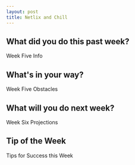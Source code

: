 ```yaml
---
layout: post
title: Netlix and Chill
---
```


<h2>What did you do this past week?</h2>
Week Five Info

<h2>What's in your way?</h2>
Week Five Obstacles


<h2>What will you do next week?</h2>
Week Six Projections


<h2>Tip of the Week</h2>
Tips for Success this Week
